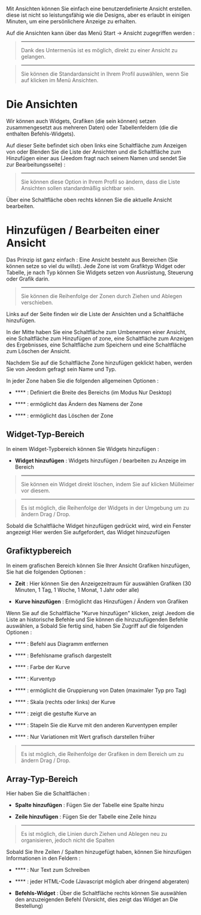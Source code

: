 Mit Ansichten können Sie einfach eine benutzerdefinierte Ansicht erstellen. diese
ist nicht so leistungsfähig wie die Designs, aber es erlaubt in einigen
Minuten, um eine persönlichere Anzeige zu erhalten.

Auf die Ansichten kann über das Menü Start → Ansicht zugegriffen werden :

> ****
>
> Dank des Untermenüs ist es möglich, direkt zu einer Ansicht zu gelangen.

> ****
>
> Sie können die Standardansicht in Ihrem Profil auswählen, wenn Sie auf klicken
> im Menü Ansichten.

Die Ansichten 
========

Wir können auch Widgets, Grafiken (die sein können) setzen
zusammengesetzt aus mehreren Daten) oder Tabellenfeldern (die die enthalten
Befehls-Widgets).

Auf dieser Seite befindet sich oben links eine Schaltfläche zum Anzeigen von oder
Blenden Sie die Liste der Ansichten und die Schaltfläche zum Hinzufügen einer aus
(Jeedom fragt nach seinem Namen und sendet Sie zur Bearbeitungsseite) :

> ****
>
> Sie können diese Option in Ihrem Profil so ändern, dass die Liste
> Ansichten sollen standardmäßig sichtbar sein.

Über eine Schaltfläche oben rechts können Sie die aktuelle Ansicht bearbeiten.

Hinzufügen / Bearbeiten einer Ansicht 
=======================

Das Prinzip ist ganz einfach : Eine Ansicht besteht aus Bereichen (Sie können
setze so viel du willst). Jede Zone ist vom Grafiktyp Widget
oder Tabelle, je nach Typ können Sie Widgets setzen
von Ausrüstung, Steuerung oder Grafik darin.

> ****
>
> Sie können die Reihenfolge der Zonen durch Ziehen und Ablegen verschieben.

Links auf der Seite finden wir die Liste der Ansichten und a
Schaltfläche hinzufügen.

In der Mitte haben Sie eine Schaltfläche zum Umbenennen einer Ansicht, eine Schaltfläche zum Hinzufügen
of zone, eine Schaltfläche zum Anzeigen des Ergebnisses, eine Schaltfläche zum Speichern und
eine Schaltfläche zum Löschen der Ansicht.

Nachdem Sie auf die Schaltfläche Zone hinzufügen geklickt haben, werden Sie von Jeedom gefragt
sein Name und Typ.

In jeder Zone haben Sie die folgenden allgemeinen Optionen :

-   **** : Definiert die Breite des Bereichs (im Modus
    Nur Desktop)

-   **** : ermöglicht das Ändern des Namens der Zone

-   **** : ermöglicht das Löschen der Zone

Widget-Typ-Bereich 
-------------------

In einem Widget-Typbereich können Sie Widgets hinzufügen :

-   **Widget hinzufügen** : Widgets hinzufügen / bearbeiten zu
    Anzeige im Bereich

> ****
>
> Sie können ein Widget direkt löschen, indem Sie auf klicken
> Mülleimer vor diesem.

> ****
>
> Es ist möglich, die Reihenfolge der Widgets in der Umgebung um zu ändern
> Drag / Drop.

Sobald die Schaltfläche Widget hinzufügen gedrückt wird, wird ein Fenster angezeigt
Hier werden Sie aufgefordert, das Widget hinzuzufügen

Grafiktypbereich 
----------------------

In einem grafischen Bereich können Sie Ihrer Ansicht Grafiken hinzufügen,
Sie hat die folgenden Optionen :

-   **Zeit** : Hier können Sie den Anzeigezeitraum für auswählen
    Grafiken (30 Minuten, 1 Tag, 1 Woche, 1 Monat, 1 Jahr oder alle)

-   **Kurve hinzufügen** : Ermöglicht das Hinzufügen / Ändern von Grafiken

Wenn Sie auf die Schaltfläche &quot;Kurve hinzufügen&quot; klicken, zeigt Jeedom die Liste an
historische Befehle und Sie können die hinzuzufügenden Befehle auswählen, a
Sobald Sie fertig sind, haben Sie Zugriff auf die folgenden Optionen :

-   **** : Befehl aus Diagramm entfernen

-   **** : Befehlsname grafisch dargestellt

-   **** : Farbe der Kurve

-   **** : Kurventyp

-   **** : ermöglicht die Gruppierung von Daten (maximaler Typ
    pro Tag)

-   **** : Skala (rechts oder links) der Kurve

-   **** : zeigt die gestufte Kurve an

-   **** : Stapeln Sie die Kurve mit den anderen Kurventypen
    empiler

-   **** : Nur Variationen mit Wert grafisch darstellen
    früher

> ****
>
> Es ist möglich, die Reihenfolge der Grafiken in dem Bereich um zu ändern
> Drag / Drop.

Array-Typ-Bereich 
--------------------

Hier haben Sie die Schaltflächen :

-   **Spalte hinzufügen** : Fügen Sie der Tabelle eine Spalte hinzu

-   **Zeile hinzufügen** : Fügen Sie der Tabelle eine Zeile hinzu

> ****
>
> Es ist möglich, die Linien durch Ziehen und Ablegen neu zu organisieren, jedoch nicht
> die Spalten

Sobald Sie Ihre Zeilen / Spalten hinzugefügt haben, können Sie hinzufügen
Informationen in den Feldern :

-   **** : Nur Text zum Schreiben

-   **** : jeder HTML-Code (Javascript möglich aber
    dringend abgeraten)

-   **Befehls-Widget** : Über die Schaltfläche rechts können Sie auswählen
    den anzuzeigenden Befehl (Vorsicht, dies zeigt das Widget an
    Die Bestellung)


